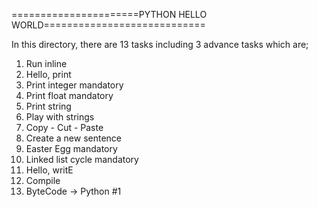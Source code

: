 ======================PYTHON HELLO WORLD============================

In this directory, there are 13 tasks including 3 advance tasks which are;

1. Run inline
2. Hello, print
3. Print integer mandatory
4. Print float mandatory
5. Print string
6. Play with strings
7. Copy - Cut - Paste
8. Create a new sentence
9. Easter Egg mandatory
10. Linked list cycle mandatory
11. Hello, writE
12. Compile
13. ByteCode -> Python #1
